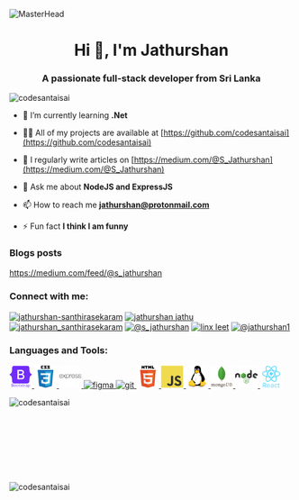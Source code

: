 ![MasterHead](https://i.ibb.co/TTskLqf/Black-Technology-Linked-In-Banner.png)
<h1 align="center">Hi 👋, I'm Jathurshan</h1>
<h3 align="center">A passionate full-stack developer from Sri Lanka</h3>

<p align="left"> <img src="https://komarev.com/ghpvc/?username=codesantaisai&label=Profile%20views&color=0e75b6&style=flat" alt="codesantaisai" /> </p>

- 🌱 I’m currently learning **.Net**

- 👨‍💻 All of my projects are available at [https://github.com/codesantaisai](https://github.com/codesantaisai)

- 📝 I regularly write articles on [https://medium.com/@S_Jathurshan](https://medium.com/@S_Jathurshan)

- 💬 Ask me about **NodeJS and ExpressJS**

- 📫 How to reach me **jathurshan@protonmail.com**

- ⚡ Fun fact **I think I am funny**

### Blogs posts
<!-- BLOG-POST-LIST:START -->
https://medium.com/feed/@s_jathurshan
<!-- BLOG-POST-LIST:END -->

<h3 align="left">Connect with me:</h3>
<p align="left">
<a href="https://linkedin.com/in/jathurshan-santhirasekaram" target="blank"><img align="center" src="https://raw.githubusercontent.com/rahuldkjain/github-profile-readme-generator/master/src/images/icons/Social/linked-in-alt.svg" alt="jathurshan-santhirasekaram" height="30" width="40" /></a>
<a href="https://fb.com/jathurshan.jathu.524" target="blank"><img align="center" src="https://raw.githubusercontent.com/rahuldkjain/github-profile-readme-generator/master/src/images/icons/Social/facebook.svg" alt="jathurshan jathu" height="30" width="40" /></a>
<a href="https://instagram.com/jathurshan_santhirasekaram" target="blank"><img align="center" src="https://raw.githubusercontent.com/rahuldkjain/github-profile-readme-generator/master/src/images/icons/Social/instagram.svg" alt="jathurshan_santhirasekaram" height="30" width="40" /></a>
<a href="https://medium.com/@s_jathurshan" target="blank"><img align="center" src="https://raw.githubusercontent.com/rahuldkjain/github-profile-readme-generator/master/src/images/icons/Social/medium.svg" alt="@s_jathurshan" height="30" width="40" /></a>
<a href="https://www.youtube.com/@Linxleet" target="blank"><img align="center" src="https://raw.githubusercontent.com/rahuldkjain/github-profile-readme-generator/master/src/images/icons/Social/youtube.svg" alt="linx leet" height="30" width="40" /></a>
<a href="https://www.hackerrank.com/jathurshan1?hr_r=1" target="blank"><img align="center" src="https://raw.githubusercontent.com/rahuldkjain/github-profile-readme-generator/master/src/images/icons/Social/hackerrank.svg" alt="@jathurshan1" height="30" width="40" /></a>
</p>

<h3 align="left">Languages and Tools:</h3>
<p align="left"> <a href="https://getbootstrap.com" target="_blank" rel="noreferrer"> <img src="https://raw.githubusercontent.com/devicons/devicon/master/icons/bootstrap/bootstrap-plain-wordmark.svg" alt="bootstrap" width="40" height="40"/> </a> <a href="https://www.w3schools.com/css/" target="_blank" rel="noreferrer"> <img src="https://raw.githubusercontent.com/devicons/devicon/master/icons/css3/css3-original-wordmark.svg" alt="css3" width="40" height="40"/> </a> <a href="https://expressjs.com" target="_blank" rel="noreferrer"> <img src="https://raw.githubusercontent.com/devicons/devicon/master/icons/express/express-original-wordmark.svg" alt="express" width="40" height="40"/> </a> <a href="https://www.figma.com/" target="_blank" rel="noreferrer"> <img src="https://www.vectorlogo.zone/logos/figma/figma-icon.svg" alt="figma" width="40" height="40"/> </a> <a href="https://git-scm.com/" target="_blank" rel="noreferrer"> <img src="https://www.vectorlogo.zone/logos/git-scm/git-scm-icon.svg" alt="git" width="40" height="40"/> </a> <a href="https://www.w3.org/html/" target="_blank" rel="noreferrer"> <img src="https://raw.githubusercontent.com/devicons/devicon/master/icons/html5/html5-original-wordmark.svg" alt="html5" width="40" height="40"/> </a> <a href="https://developer.mozilla.org/en-US/docs/Web/JavaScript" target="_blank" rel="noreferrer"> <img src="https://raw.githubusercontent.com/devicons/devicon/master/icons/javascript/javascript-original.svg" alt="javascript" width="40" height="40"/> </a> <a href="https://www.linux.org/" target="_blank" rel="noreferrer"> <img src="https://raw.githubusercontent.com/devicons/devicon/master/icons/linux/linux-original.svg" alt="linux" width="40" height="40"/> </a> <a href="https://www.mongodb.com/" target="_blank" rel="noreferrer"> <img src="https://raw.githubusercontent.com/devicons/devicon/master/icons/mongodb/mongodb-original-wordmark.svg" alt="mongodb" width="40" height="40"/> </a> <a href="https://nodejs.org" target="_blank" rel="noreferrer"> <img src="https://raw.githubusercontent.com/devicons/devicon/master/icons/nodejs/nodejs-original-wordmark.svg" alt="nodejs" width="40" height="40"/> </a> <a href="https://reactjs.org/" target="_blank" rel="noreferrer"> <img src="https://raw.githubusercontent.com/devicons/devicon/master/icons/react/react-original-wordmark.svg" alt="react" width="40" height="40"/> </a> </p>

<p><img align="left" src="https://github-readme-stats.vercel.app/api/top-langs?username=codesantaisai&show_icons=true&locale=en&layout=compact" alt="codesantaisai" /></p> 
<br><br><br><br><br><br><br><br>

<p>&nbsp;<img align="left" src="https://github-readme-stats.vercel.app/api?username=codesantaisai&show_icons=true&locale=en" alt="codesantaisai" /></p>
